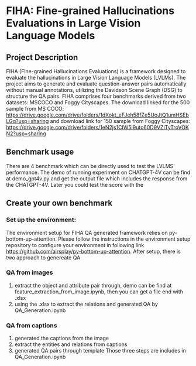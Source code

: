 # FIHA: Fine-grained Hallucinations Evaluations in Large Vision Language Models

## Project Description

FIHA (Fine-grained Hallucinations Evaluations) is a framework designed to evaluate the hallucinations in Large Vision Language Models (LVLMs). The project aims to generate and evaluate question-answer pairs automatically without manual annotations, utilizing the Davidson Scene Graph (DSG) to structure the QA pairs. FIHA comprises four benchmarks derived from two datasets: MSCOCO and Foggy Cityscapes. The download linked for the 500 sample from MS COCO: https://drive.google.com/drive/folders/1dXokt_eFJeh58fZe5UoJtQ1umHSEbLGq?usp=sharing and download link for 150 sample from Foggy Cityscapes: https://drive.google.com/drive/folders/1eN2js1CIW5i9uto60D9VZiTyTroVOKN2?usp=sharing



## Benchmark usage

There are 4 benchmark which can be directly used to test the LVLMS' performance. The demo of running experiment on CHATGPT-4V can be find at demo_gpt4v.py and get the output file which includes the response from the CHATGPT-4V. 
Later you could test the score with the  

## Create your own benchmark

### Set up the environment:

The environment setup for FIHA QA generated framework relies on py-bottom-up-attention. Please follow the instructions in the environment setup repository to configure your environment in following link https://github.com/airsplay/py-bottom-up-attention.
After setup, there is two approach to genereate QA
### QA from images
1. extract the object and attribute pair through, demo can be find at feature_extraction_from_image.ipynb, then you can get a file end with .xlsx 
2. using the .xlsx to extract the relations and generated QA by QA_Generation.ipynb 
### QA from captions
1. generated the captions from the image
2. extract the entities and relations from captions
3. generated QA pairs through template
Those three steps are includes in QA_Generation.ipynb 

